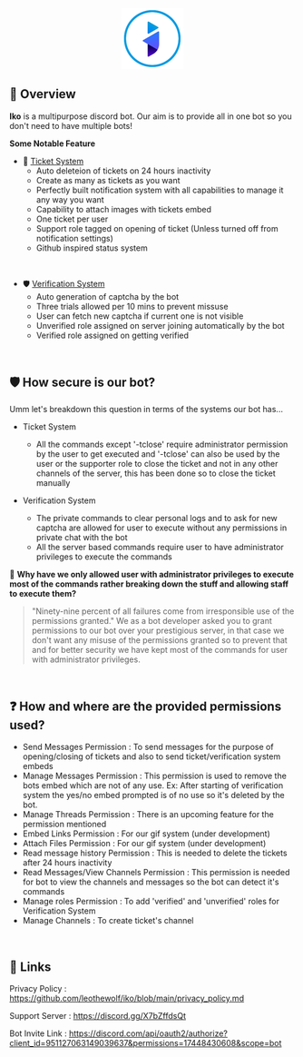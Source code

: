 <div align="center">
  <br>
  <img src="https://raw.githubusercontent.com/leothewolf/iko/main/logo_for_git.png" alt="Iko Discord Bot">
  <br>
</div>

## 🔎 Overview
**Iko** is a multipurpose discord bot. Our aim is to provide all in one bot so you don't need to have multiple bots!

**Some Notable Feature**
+ 🎫 <a href="https://github.com/leothewolf/iko/blob/main/ticket_system.md">Ticket System</a>
  + Auto deleteion of tickets on 24 hours inactivity
  + Create as many as tickets as you want
  + Perfectly built notification system with all capabilities to manage it any way you want
  + Capability to attach images with tickets embed
  + One ticket per user
  + Support role tagged on opening of ticket (Unless turned off from notification settings)
  + Github inspired status system

<br>

+ 🛡️ <a href="https://github.com/leothewolf/iko/blob/main/verification_system.md">Verification System</a>
  + Auto generation of captcha by the bot
  + Three trials allowed per 10 mins to prevent missuse
  + User can fetch new captcha if current one is not visible
  + Unverified role assigned on server joining automatically by the bot
  + Verified role assigned on getting verified

<br>

## 🛡️ How secure is our bot?
Umm let's breakdown this question in terms of the systems our bot has...
- Ticket System
  - All the commands except '-tclose' require administrator permission by the user to get executed and '-tclose' can also be used by the user or the supporter role to close the ticket and not in any other channels of the server, this has been done so to close the ticket manually

- Verification System
  - The private commands to clear personal logs and to ask for new captcha are allowed for user to execute without any permissions in private chat with the bot
  - All the server based commands require user to have administrator privileges to execute the commands

🤔 **Why have we only allowed user with administrator privileges to execute most of the commands rather breaking down the stuff and allowing staff to execute them?**
> "Ninety-nine percent of all failures come from irresponsible use of the permissions granted."
We as a bot developer asked you to grant permissions to our bot over your prestigious server, in that case we don't want any misuse of the permissions granted so to prevent that and for better security we have kept most of the commands for user with administrator privileges.

<br>

## ❓ How and where are the provided permissions used?

- Send Messages Permission : To send messages for the purpose of opening/closing of tickets and also to send ticket/verification system embeds
- Manage Messages Permission : This permission is used to remove the bots embed which are not of any use. Ex: After starting of verification system the yes/no embed prompted is of no use so it's deleted by the bot.
- Manage Threads Permission : There is an upcoming feature for the permission mentioned
- Embed Links Permission : For our gif system (under development)
- Attach Files Permission : For our gif system (under development)
- Read message history Permission : This is needed to delete the tickets after 24 hours inactivity
- Read Messages/View Channels Permission : This permission is needed for bot to view the channels and messages so the bot can detect it's commands
- Manage roles Permission : To add 'verified' and 'unverified' roles for Verification System
- Manage Channels : To create ticket's channel

<br>

## 🔗 Links

Privacy Policy : https://github.com/leothewolf/iko/blob/main/privacy_policy.md

Support Server : https://discord.gg/X7bZffdsQt

Bot Invite Link : https://discord.com/api/oauth2/authorize?client_id=951127063149039637&permissions=17448430608&scope=bot
